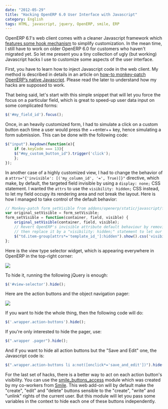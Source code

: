 ```yaml
---
date: "2012-05-29"
title: "Hacking OpenERP 6.0 User Interface with Javascript"
category: English
tags: HTML, javascript, jquery, OpenERP, smile, ERP
---
```


OpenERP 6.1's web client comes with a cleaner Javascript framework which [features some hook mechanism](https://planet.domsense.com/en/2012/01/openerp-new-web-client-6-1-javascript-hooks/) to simplify customization. In the mean time, I still have to work on older OpenERP 6.0 for customers who haven't migrated yet. So let me present you a tiny collection of ugly (but working) Javascript hacks I use to customize some aspects of the user interface.

First, you have to learn how to inject Javascript code in the web client. My method is described in details in an article on [how-to monkey-patch OpenERP’s native Javascript]({filename}/2012/how-to-monkey-patch-openerp-native-javascript.md). Please read the later to understand how my hacks are supposed to work.

That being said, let's start with this simple snippet that will let you force the focus on a particular field, which is great to speed-up user data input on some complicated forms:

```js
$('#my_field_id').focus();
```

Once, in an heavily customized form, I had to simulate a click on a custom button each time a user would press the ++enter++ key, hence simulating a form submission. This can be done with the following code:

```js
$("input").keydown(function(e){
    if (e.keyCode === 13){
    $("#my_custom_button_id").trigger('click');
    };
});
```

In another case of a highly customized view, I had to change the behavior of a `attrs="{'invisible': [('my_column_id', '=', True)]}"` directive, which make, by default, the targeted field invisible by using a `display: none;` CSS statement. I wanted the `attrs` to use the `visibility: hidden;` CSS instead, to let my field occupy its rendering area and not break the layout. Here is how I managed to take control of the default behavior:

```js
// Monkey-patch form_setVisible from addons/openerp/static/javascript/form_state.js
var original_setVisible = form_setVisible;
form_setVisible = function(container, field, visible) {
    original_setVisible(container, field, visible);
    // Revert OpenERP's invisible attribute default behaviour by removing the "display: none;" it has just set,
    // then replace it by a "visibility: hidden;" statement to let our "*template_id_*" fields keeps their rendering area.
    $("td.item-group[attrs*='template_id_']:hidden").show().css('visibility', 'hidden');
};
```

Here is the view type selector widget, which is appearing everywhere in OpenERP in the top-right corner:

![]({attach}openerp-view-type-selector-widget.png)

To hide it, running the following jQuery is enough:

```js
$('#view-selector').hide();
```

Here are the action buttons and the object navigation pager:

![]({attach}openerp-action-buttons-and-object-navigation.png)

If you want to hide the whole thing, then the following code will do:

```js
$('.wrapper.action-buttons').hide();
```

If you're only interested to hide the pager, use:

```js
$(".wrapper .pager").hide();
```

And if you want to hide all action buttons but the "Save and Edit" one, the Javascript code is:

```js
$(".wrapper.action-buttons li a:not([onclick*='save_and_edit'])").hide();
```

For the last set of hacks, there is a better way to act on each action button's visibility. You can use the [smile_buttons_access](https://github.com/Smile-SA/smile_openerp_addons_6.0/tree/master/smile_buttons_access) module which was created by my co-workers from [Smile](https://smile.fr). This web add-on will by default make the "create", "edit" and "delete" buttons sensible to the "create", "write" and "unlink" rights of the current user. But this module will let you pass some variables in the context to hide each one of these buttons independently.
